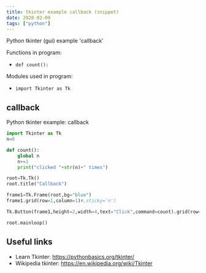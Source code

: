 ```yaml
---
title: tkinter example callback (snippet)
date: 2020-02-09
tags: ["python"]
---
```

Python tkinter (gui) example 'callback'

Functions in program: 
* `def count():`

Modules used in program: 
* `import Tkinter as Tk`

## callback

Python tkinter example: callback

```python
import Tkinter as Tk
n=0

def count():
    global n
    n+=1
    print("clicked "+str(n)+" times")

root=Tk.Tk()
root.title("Callback")

frame1=Tk.Frame(root,bg="blue")
frame1.grid(row=1,column=1)#,sticky='n')

Tk.Button(frame1,height=2,width=4,text="Click",command=count).grid(row=0,column=0,padx=20,pady=20)

root.mainloop()


```

## Useful links

- Learn Tkinter: https://pythonbasics.org/tkinter/
- Wikipedia tkinter: https://en.wikipedia.org/wiki/Tkinter
